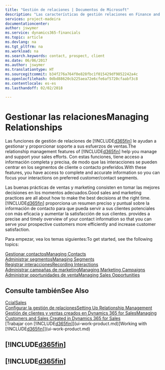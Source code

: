 ```yaml
---
title: "Gestión de relaciones | Documentos de Microsoft"
description: "Las características de gestión relaciones en Finance and Operations, Business edition admiten las acciones de ventas y le permiten acceder a la información sobre contactos y clientes potenciales para que pueda atender a los clientes de forma eficaz."
services: project-madeira
documentationcenter: 
author: jswymer
ms.service: dynamics365-financials
ms.topic: article
ms.devlang: na
ms.tgt_pltfrm: na
ms.workload: na
ms.search.keywords: contact, prospect, client
ms.date: 06/06/2017
ms.author: jswymer
ms.translationtype: HT
ms.sourcegitcommit: b34f276a764f0e828fbc1f015429df9852242a4c
ms.openlocfilehash: 0dbd88620cb225aea72e6cfe6af5720cfaabf3c8
ms.contentlocale: es-es
ms.lasthandoff: 02/02/2018

---
```

# <a name="managing-relationships"></a><span data-ttu-id="08553-103">Gestionar las relaciones</span><span class="sxs-lookup"><span data-stu-id="08553-103">Managing Relationships</span></span>
<span data-ttu-id="08553-104">Las funciones de gestión de relaciones de [!INCLUDE[d365fin](includes/d365fin_md.md)] le ayudan a gestionar y proporcionar soporte a sus esfuerzos de ventas.</span><span class="sxs-lookup"><span data-stu-id="08553-104">The relationship management features of [!INCLUDE[d365fin](includes/d365fin_md.md)] help you manage and support your sales efforts.</span></span> <span data-ttu-id="08553-105">Con estas funciones, tiene acceso a información completa y precisa, de modo que las interacciones se pueden centrar en los segmentos de cliente o contacto preferidos.</span><span class="sxs-lookup"><span data-stu-id="08553-105">With these features, you have access to complete and accurate information so you can focus your interactions on preferred customer/contact segments.</span></span>

<span data-ttu-id="08553-106">Las buenas prácticas de ventas y marketing consisten en tomar las mejores decisiones en los momentos adecuados.</span><span class="sxs-lookup"><span data-stu-id="08553-106">Good sales and marketing practices are all about how to make the best decisions at the right time.</span></span> [!INCLUDE[d365fin](includes/d365fin_md.md)]<span data-ttu-id="08553-107"> proporciona un resumen preciso y puntual sobre la información de contacto para que pueda servir a sus clientes potenciales con más eficacia y aumentar la satisfacción de sus clientes.</span><span class="sxs-lookup"><span data-stu-id="08553-107"> provides a precise and timely overview of your contact information so that you can serve your prospective customers more efficiently and increase customer satisfaction.</span></span>

<span data-ttu-id="08553-108">Para empezar, vea los temas siguientes:</span><span class="sxs-lookup"><span data-stu-id="08553-108">To get started, see the following topics:</span></span>

[<span data-ttu-id="08553-109">Gestionar contactos</span><span class="sxs-lookup"><span data-stu-id="08553-109">Managing Contacts</span></span>](marketing-contacts.md)  
[<span data-ttu-id="08553-110">Administrar segmentos</span><span class="sxs-lookup"><span data-stu-id="08553-110">Managing Segments</span></span>](marketing-segments.md)  
[<span data-ttu-id="08553-111">Registrar interacciones</span><span class="sxs-lookup"><span data-stu-id="08553-111">Recording Interactions</span></span>](marketing-interactions.md)  
[<span data-ttu-id="08553-112">Administrar campañas de marketing</span><span class="sxs-lookup"><span data-stu-id="08553-112">Managing Marketing Campaigns</span></span>](marketing-campaigns.md)  
[<span data-ttu-id="08553-113">Administrar oportunidades de venta</span><span class="sxs-lookup"><span data-stu-id="08553-113">Managing Sales Opportunities</span></span>](marketing-manage-sales-opportunities.md)

## <a name="see-also"></a><span data-ttu-id="08553-114">Consulte también</span><span class="sxs-lookup"><span data-stu-id="08553-114">See Also</span></span>
[<span data-ttu-id="08553-115">Ccial</span><span class="sxs-lookup"><span data-stu-id="08553-115">Sales</span></span>](sales-manage-sales.md)  
[<span data-ttu-id="08553-116">Configurar la gestión de relaciones</span><span class="sxs-lookup"><span data-stu-id="08553-116">Setting Up Relationship Management</span></span>](marketing-setup-marketing.md)  
[<span data-ttu-id="08553-117">Gestión de clientes y ventas creados en Dynamics 365 for Sales</span><span class="sxs-lookup"><span data-stu-id="08553-117">Managing Customers and Sales Created in Dynamics 365 for Sales</span></span>](marketing-integrate-dynamicscrm.md)  
<span data-ttu-id="08553-118">[Trabajar con [!INCLUDE[d365fin](includes/d365fin_md.md)]](ui-work-product.md)</span><span class="sxs-lookup"><span data-stu-id="08553-118">[Working with [!INCLUDE[d365fin](includes/d365fin_md.md)]](ui-work-product.md)</span></span>  

## [!INCLUDE[d365fin](includes/free_trial_md.md)]  
## [!INCLUDE[d365fin](includes/training_link_md.md)]


